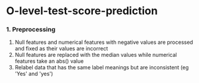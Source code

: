 # O-level-test-score-prediction
### **1. Preprocessing**
1. Null features and numerical features with negative values are processed and fixed as their values are incorrect
2. Null features are replaced with the median values while numerical features take an abs() value
3. Relabel data that has the same label meanings but are inconsistent (eg 'Yes' and 'yes')
